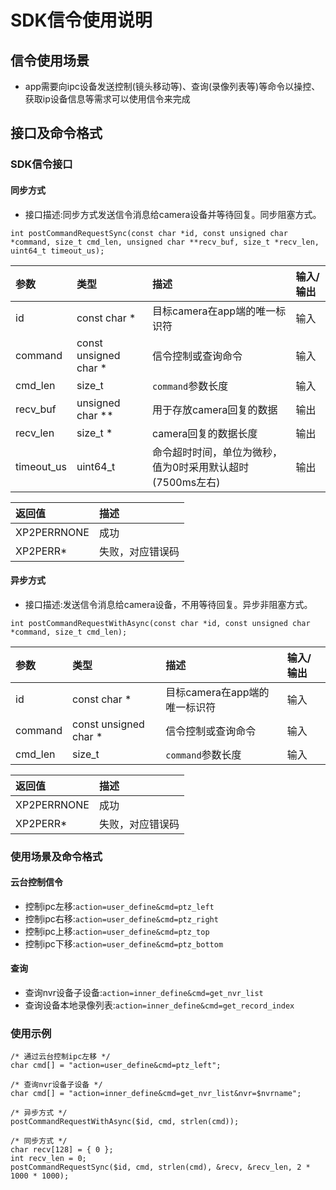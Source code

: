 # SDK信令使用说明

## 信令使用场景
* app需要向ipc设备发送控制(镜头移动等)、查询(录像列表等)等命令以操控、获取ip设备信息等需求可以使用信令来完成

## 接口及命令格式
### SDK信令接口
#### 同步方式
* 接口描述:同步方式发送信令消息给camera设备并等待回复。同步阻塞方式。
```
int postCommandRequestSync(const char *id, const unsigned char *command, size_t cmd_len, unsigned char **recv_buf, size_t *recv_len, uint64_t timeout_us);
```

| 参数 | 类型 | 描述 | 输入/输出 |
|:-|:-|:-|:-|
| id | const char * | 目标camera在app端的唯一标识符 | 输入 |
| command | const unsigned char * | 信令控制或查询命令 | 输入 |
| cmd_len | size_t | `command`参数长度 | 输入 |
| recv_buf | unsigned char ** | 用于存放camera回复的数据 | 输出 |
| recv_len | size_t * | camera回复的数据长度 | 输出 |
| timeout_us | uint64_t | 命令超时时间，单位为微秒，值为0时采用默认超时(7500ms左右) | 输出 |


| 返回值 | 描述 |
|:-|:-|
| XP2PERRNONE | 成功 |
| XP2PERR* | 失败，对应错误码 |


#### 异步方式
* 接口描述:发送信令消息给camera设备，不用等待回复。异步非阻塞方式。
```
int postCommandRequestWithAsync(const char *id, const unsigned char *command, size_t cmd_len);
```

| 参数 | 类型 | 描述 | 输入/输出 |
|:-|:-|:-|:-|
| id | const char * | 目标camera在app端的唯一标识符 | 输入 |
| command | const unsigned char * | 信令控制或查询命令 | 输入 |
| cmd_len | size_t | `command`参数长度 | 输入 |

| 返回值 | 描述 |
|:-|:-|
| XP2PERRNONE | 成功 |
| XP2PERR* | 失败，对应错误码 |

### 使用场景及命令格式
#### 云台控制信令
* 控制ipc左移:`action=user_define&cmd=ptz_left`
* 控制ipc右移:`action=user_define&cmd=ptz_right`
* 控制ipc上移:`action=user_define&cmd=ptz_top`
* 控制ipc下移:`action=user_define&cmd=ptz_bottom`

#### 查询
* 查询nvr设备子设备:`action=inner_define&cmd=get_nvr_list`
* 查询设备本地录像列表:`action=inner_define&cmd=get_record_index`

### 使用示例 
```shell
/* 通过云台控制ipc左移 */
char cmd[] = "action=user_define&cmd=ptz_left";

/* 查询nvr设备子设备 */
char cmd[] = "action=inner_define&cmd=get_nvr_list&nvr=$nvrname";

/* 异步方式 */
postCommandRequestWithAsync($id, cmd, strlen(cmd));

/* 同步方式 */
char recv[128] = { 0 };
int recv_len = 0;
postCommandRequestSync($id, cmd, strlen(cmd), &recv, &recv_len, 2 * 1000 * 1000);
```

